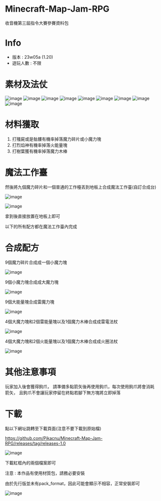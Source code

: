 # Minecraft-Map-Jam-RPG
收音機第三屆指令大賽參賽資料包

# Info
- 版本 : 23w05a (1.20)
- 遊玩人數 : 不限

# 素材及法仗
![image](https://user-images.githubusercontent.com/76525576/216748029-3362d7ea-72e9-47b3-b9c6-c015117c9f41.png)
![image](https://user-images.githubusercontent.com/76525576/216748043-bae6ab12-a54a-4f2e-9749-0ee36cb25530.png)
![image](https://user-images.githubusercontent.com/76525576/216748048-79659ab5-13ce-42ba-af2b-6025c3cb46b3.png)
![image](https://user-images.githubusercontent.com/76525576/216748064-7d7af276-942f-499a-b4d5-95d16158b334.png)
![image](https://user-images.githubusercontent.com/76525576/216748210-f5cf06a6-b7e5-4e9d-98f4-b79c100c6d3e.png)
![image](https://user-images.githubusercontent.com/76525576/216748239-84b5587b-2b6b-4ca7-a49b-050a3474dc14.png)
![image](https://user-images.githubusercontent.com/76525576/216748074-dde73b74-0c74-400c-8c16-fa9568a7bc24.png)
![image](https://user-images.githubusercontent.com/76525576/216748083-347417d3-8b3f-4584-b520-83b0173c7b64.png)
![image](https://user-images.githubusercontent.com/76525576/216748160-b299a007-7262-4223-bd94-0369852a8b59.png)

# 材料獲取
1. 打殭屍或是骷髏有機率掉落魔力碎片或小魔力塊
2. 打烈焰神有機率掉落火能量塊
3. 打樹葉獲有機率掉落魔力木棒

# 魔法工作臺
然後將九個魔力碎片和一個普通的工作檯丟到地板上合成魔法工作臺(自訂合成台)

![image](https://user-images.githubusercontent.com/76525576/216746967-def31863-c4b5-4b48-92c0-16011572ad08.png)

![image](https://user-images.githubusercontent.com/76525576/216748257-7981ddfd-7f3b-4e0c-8f71-dc8d69775746.png)

拿到後直接放置在地板上即可

以下的所有配方都在魔法工作臺內完成

# 合成配方

9個魔力碎片合成成一個小魔力塊

![image](https://user-images.githubusercontent.com/92923578/216677963-bdf5eff1-ca58-4ac6-8959-c22c7d1cc531.png)

9個小魔力塊合成成大魔力塊

![image](https://user-images.githubusercontent.com/92923578/216678276-4c8060a7-7973-4cd0-95b4-b1d8501acd14.png)

9個大能量塊合成雷魔力塊

![image](https://user-images.githubusercontent.com/92923578/216684779-cbab1f3d-97e1-46af-937a-84a53a60347c.png)

4個大魔力塊和2個雷能量塊以及1個魔力木棒合成成雷電法杖

![image](https://user-images.githubusercontent.com/92923578/216678775-c9864f89-dddd-4304-8216-da405522aa83.png)

4個大魔力塊和2個火能量塊以及1個魔力木棒合成成火圈法杖

![image](https://user-images.githubusercontent.com/92923578/216678489-7e0c84dc-5e9c-4bf3-9dfe-08312d2e86de.png)

# 其他注意事項

玩家加入後會獲得鉤爪，
請準備多點箭矢後再使用鉤爪，每次使用鉤爪將會消耗箭矢，
且鉤爪不會讓玩家停留在終點若腳下無方塊將立即掉落

# 下載

點以下網址跳轉至下載頁面(注意不要下載到原始檔)

https://github.com/Pikacnu/Minecraft-Map-Jam-RPG/releases/tag/releases-1.0

![image](https://user-images.githubusercontent.com/76525576/216748778-32f2f74c-1ccc-4d14-bc04-38717872e57d.png)

下載紅框內的兩個檔案即可

注意 : 本作品有使用材質包，請務必要安裝

由於先行版並未有pack_format，因此可能會顯示不相容，正常安裝即可

![image](https://user-images.githubusercontent.com/76525576/216748606-48e52164-bd4d-433c-8e5d-573441e5fa6f.png)
